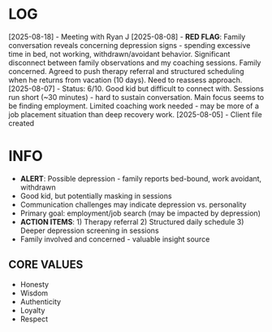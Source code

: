 # LOG
[2025-08-18] - Meeting with Ryan J
[2025-08-08] - **RED FLAG**: Family conversation reveals concerning depression signs - spending excessive time in bed, not working, withdrawn/avoidant behavior. Significant disconnect between family observations and my coaching sessions. Family concerned. Agreed to push therapy referral and structured scheduling when he returns from vacation (10 days). Need to reassess approach.
[2025-08-07] - Status: 6/10. Good kid but difficult to connect with. Sessions run short (~30 minutes) - hard to sustain conversation. Main focus seems to be finding employment. Limited coaching work needed - may be more of a job placement situation than deep recovery work.
[2025-08-05] - Client file created

# INFO
- **ALERT**: Possible depression - family reports bed-bound, work avoidant, withdrawn
- Good kid, but potentially masking in sessions
- Communication challenges may indicate depression vs. personality
- Primary goal: employment/job search (may be impacted by depression)
- **ACTION ITEMS**: 1) Therapy referral 2) Structured daily schedule 3) Deeper depression screening in sessions
- Family involved and concerned - valuable insight source

## CORE VALUES
- Honesty
- Wisdom
- Authenticity
- Loyalty
- Respect